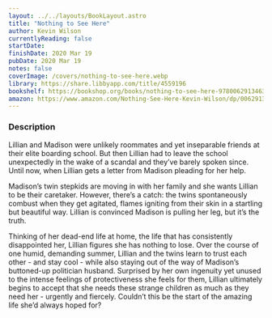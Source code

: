 ```yaml
---
layout: ../../layouts/BookLayout.astro
title: "Nothing to See Here"
author: Kevin Wilson
currentlyReading: false
startDate: 
finishDate: 2020 Mar 19
pubDate: 2020 Mar 19
notes: false
coverImage: /covers/nothing-to-see-here.webp
library: https://share.libbyapp.com/title/4559196
bookshelf: https://bookshop.org/books/nothing-to-see-here-9780062913463/9780062913494
amazon: https://www.amazon.com/Nothing-See-Here-Kevin-Wilson/dp/0062913468
---
```


### Description
Lillian and Madison were unlikely roommates and yet inseparable friends at their elite boarding school. But then Lillian had to leave the school unexpectedly in the wake of a scandal and they’ve barely spoken since. Until now, when Lillian gets a letter from Madison pleading for her help.

Madison’s twin stepkids are moving in with her family and she wants Lillian to be their caretaker. However, there’s a catch: the twins spontaneously combust when they get agitated, flames igniting from their skin in a startling but beautiful way. Lillian is convinced Madison is pulling her leg, but it’s the truth.

Thinking of her dead-end life at home, the life that has consistently disappointed her, Lillian figures she has nothing to lose. Over the course of one humid, demanding summer, Lillian and the twins learn to trust each other - and stay cool - while also staying out of the way of Madison’s buttoned-up politician husband. Surprised by her own ingenuity yet unused to the intense feelings of protectiveness she feels for them, Lillian ultimately begins to accept that she needs these strange children as much as they need her - urgently and fiercely. Couldn’t this be the start of the amazing life she’d always hoped for?

<!-- ### Notes & Highlights -->
